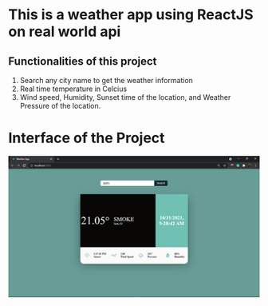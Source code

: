 # This is a weather app using ReactJS on real world api

## Functionalities of this project
1. Search any city name to get the weather information
2. Real time temperature in Celcius
3. Wind speed, Humidity, Sunset time of the location, and Weather Pressure of the location.


# Interface of the Project

![](https://github.com/rajnishdascse/weatherapp/blob/main/appDemo.png)
